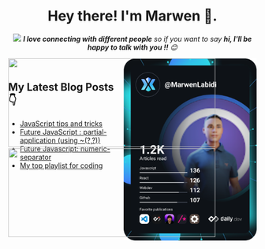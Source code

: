<h1 align="center"><b> Hey there! I'm Marwen </b> 👋.</h1>

<p align="center">
 <img  src="https://media.giphy.com/media/LnQjpWaON8nhr21vNW/giphy.gif" width="60"> <em><b>I love connecting with different people</b> so if you want to say <b>hi, I'll be happy  to talk with you !!</b> 😊</em>
</p>

<a width="370"
height="370"  href="https://app.daily.dev/MarwenLabidi"><img  align="right" src="https://github.com/MarwenLabidi/MarwenLabidi/blob/main/devcard.svg" width="270" height="370" alt="Marwen Labidi Dev Card"/></a>


 
<a style=" position: absolute;" href="https://github.com/marwenez">
  <img width="420" height="180em" src="https://github-readme-stats.vercel.app/api?username=MarwenLabidi&theme=radical&show_icons=true" />
  <img width="420" height="180em" src="https://github-readme-stats.vercel.app/api/top-langs/?username=MarwenLabidi&theme=radical&layout=compact" />
</a>
<br/>

## My Latest Blog Posts 👇
<!-- HASHNODE_BLOG:START -->
- [JavaScript tips and tricks](https://marwenlabidi.hashnode.dev/javascript-tips-and-tricks-cky99br8j0g1a8ps18mdm6zd0)
- [Future JavaScript : partial-application (using ~(?,?))](https://marwenlabidi.hashnode.dev/future-javascript-partial-application-using-cky2tqkf401er02s139cn14j6)
- [Future Javascript: numeric-separator](https://marwenlabidi.hashnode.dev/future-javascript-numeric-separator-cky2qsodk00fi1as13794d1ox)
- [My top  playlist for coding](https://marwenlabidi.hashnode.dev/my-top-playlist-for-coding-ckwupne3102wytqs19zl79buc)
<!-- HASHNODE_BLOG:END -->
